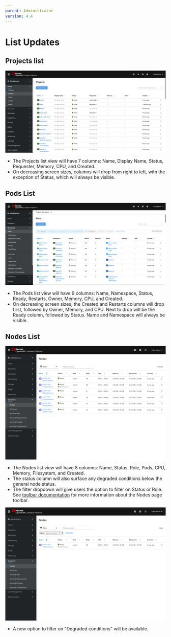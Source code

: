 ```yaml
---
parent: Administrator
version: 4.4
---
```


# List Updates

## Projects list
![](img/projects.png)
* The Projects list view will have 7 columns: Name, Display Name, Status, Requester, Memory, CPU, and Created.
* On decreasing screen sizes, columns will drop from right to left, with the exception of Status, which will always be visible.

## Pods List
![](img/pods.png)
* The Pods list view will have 9 columns: Name, Namespace, Status, Ready, Restarts, Owner, Memory, CPU, and Created.
* On decreasing screen sizes, the Created and Restarts columns will drop first, followed by Owner, Memory, and CPU. Next to drop will be the Ready column, followed by Status. Name and Namespace will always be visible.

## Nodes List
![](img/nodes1.png)
* The Nodes list view will have 8 columns: Name, Status, Role, Pods, CPU, Memory, Filesystem, and Created.
* The status column will also surface any degraded conditions below the general node status.
* The filter dropdown will give users the option to filter on Status or Role. See [toolbar documentation](https://openshift.github.io/openshift-origin-design/designs/administrator/future-openshift/toolbars/) for more information about the Nodes page toolbar.

![](img/nodes2.png)
* A new option to filter on "Degraded conditions" will be available.

